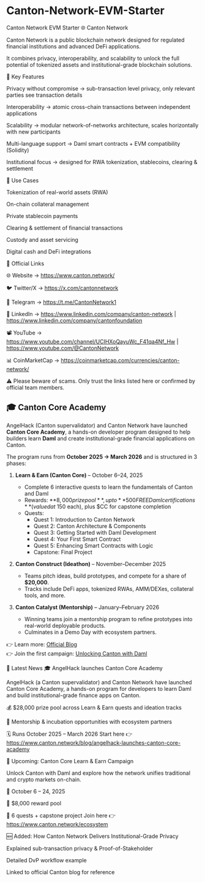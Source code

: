 # Canton-Network-EVM-Starter
Canton Network EVM Starter
🌐 Canton Network

Canton Network is a public blockchain network designed for regulated financial institutions and advanced DeFi applications.

It combines privacy, interoperability, and scalability to unlock the full potential of tokenized assets and institutional-grade blockchain solutions.

🔑 Key Features

Privacy without compromise → sub-transaction level privacy, only relevant parties see transaction details

Interoperability → atomic cross-chain transactions between independent applications

Scalability → modular network-of-networks architecture, scales horizontally with new participants

Multi-language support → Daml smart contracts + EVM compatibility (Solidity)

Institutional focus → designed for RWA tokenization, stablecoins, clearing & settlement

🚀 Use Cases

Tokenization of real-world assets (RWA)

On-chain collateral management

Private stablecoin payments

Clearing & settlement of financial transactions

Custody and asset servicing

Digital cash and DeFi integrations

🔗 Official Links

🌐 Website → https://www.canton.network/

🐦 Twitter/X → https://x.com/cantonnetwork

💬 Telegram → https://t.me/CantonNetwork1

📜 LinkedIn → https://www.linkedin.com/company/canton-network
 | https://www.linkedin.com/company/cantonfoundation

📽️ YouTube → https://www.youtube.com/channel/UCIHXoQayuWc_F41qa4Nf_Hw
 | https://www.youtube.com/@CantonNetwork

📊 CoinMarketCap → https://coinmarketcap.com/currencies/canton-network/

⚠️ Please beware of scams. Only trust the links listed here or confirmed by official team members.



## 🎓 Canton Core Academy

AngelHack (Canton supervalidator) and Canton Network have launched **Canton Core Academy**, a hands-on developer program designed to help builders learn **Daml** and create institutional-grade financial applications on Canton.  

The program runs from **October 2025 → March 2026** and is structured in 3 phases:  

1. **Learn & Earn (Canton Core)** – October 6–24, 2025  
   - Complete 6 interactive quests to learn the fundamentals of Canton and Daml  
   - Rewards: **$8,000 prize pool**, up to **500 FREE Daml certifications** (valued at ~$150 each), plus $CC for capstone completion  
   - Quests:  
     - Quest 1: Introduction to Canton Network  
     - Quest 2: Canton Architecture & Components  
     - Quest 3: Getting Started with Daml Development  
     - Quest 4: Your First Smart Contract  
     - Quest 5: Enhancing Smart Contracts with Logic  
     - Capstone: Final Project  

2. **Canton Construct (Ideathon)** – November–December 2025  
   - Teams pitch ideas, build prototypes, and compete for a share of **$20,000**.  
   - Tracks include DeFi apps, tokenized RWAs, AMM/DEXes, collateral tools, and more.  

3. **Canton Catalyst (Mentorship)** – January–February 2026  
   - Winning teams join a mentorship program to refine prototypes into real-world deployable products.  
   - Culminates in a Demo Day with ecosystem partners.  

👉 Learn more: [Official Blog](https://www.canton.network/blog/angelhack-launches-canton-core-academy)  
👉 Join the first campaign: [Unlocking Canton with Daml](https://www.canton.network/blog/angelhack-launches-canton-core-academy)  


📰 Latest News
🎓 AngelHack launches Canton Core Academy

AngelHack (a Canton supervalidator) and Canton Network have launched Canton Core Academy, a hands-on program for developers to learn Daml and build institutional-grade finance apps on Canton.

💰 $28,000 prize pool across Learn & Earn quests and ideation tracks

🧠 Mentorship & incubation opportunities with ecosystem partners

🗓️ Runs October 2025 – March 2026
Start here 👉 https://www.canton.network/blog/angelhack-launches-canton-core-academy

🚀 Upcoming: Canton Core Learn & Earn Campaign

Unlock Canton with Daml and explore how the network unifies traditional and crypto markets on-chain.

📅 October 6 – 24, 2025

💸 $8,000 reward pool

🧩 6 quests + capstone project
Join here 👉 https://www.canton.network/ecosystem

🆕 Added: How Canton Network Delivers Institutional-Grade Privacy

Explained sub-transaction privacy & Proof-of-Stakeholder

Detailed DvP workflow example

Linked to official Canton blog for reference
